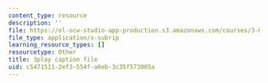```yaml
---
content_type: resource
description: ''
file: https://ol-ocw-studio-app-production.s3.amazonaws.com/courses/3-091sc-introduction-to-solid-state-chemistry-fall-2010/c54715112ef3554fa6eb3c35f573005a_kI7D2lkcF8E.vtt
file_type: application/x-subrip
learning_resource_types: []
resourcetype: Other
title: 3play caption file
uid: c5471511-2ef3-554f-a6eb-3c35f573005a
---
```

